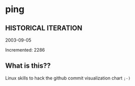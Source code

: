 # ping

## HISTORICAL ITERATION
2003-09-05

Incremented: 2286

## What is this?? 
Linux skills to hack the github commit visualization chart `;-)`
